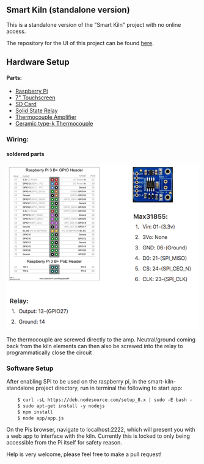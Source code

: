 ## Smart Kiln (standalone version)

This is a standalone version of the "Smart Kiln" project with no online access.

The repository for the UI of this project can be found <a href="https://github.com/ZachJMoore/smart-kiln-standalone-ui">here</a>.

## Hardware Setup

#### Parts:
- <a href="https://www.amazon.com/gp/product/B07BC6WH7V/ref=oh_aui_detailpage_o00_s00?ie=UTF8&psc=1">Raspberry Pi</a>
- <a href="https://www.amazon.com/gp/product/B0153R2A9I/ref=oh_aui_search_detailpage?ie=UTF8&psc=1">7" Touchscreen</a>
- <a href="https://www.amazon.com/gp/product/B06XWN9Q99/ref=oh_aui_detailpage_o00_s00?ie=UTF8&psc=1">SD Card</a>
- <a href="https://www.amazon.com/gp/product/B0753XW76H/ref=oh_aui_detailpage_o00_s01?ie=UTF8&psc=1">Solid State Relay</a>
- <a href="https://www.amazon.com/gp/product/B00SK8NDAI/ref=oh_aui_detailpage_o00_s01?ie=UTF8&psc=1">Thermocouple Amplifier</a>
- <a href="http://www.theceramicshop.com/product/10885/Type-K-Thermocouple-8B/">Ceramic type-k Thermocouple</a>

### Wiring:

#### soldered parts
![simple-wiring](https://github.com/ZachJMoore/smart-kiln-standalone/blob/master/simple-wiring.png?raw=true)

The thermocouple are screwed directly to the amp. Neutral/ground coming back from the kiln elements can then also be screwed into the relay to programmatically close the circuit

### Software Setup

After enabling SPI to be used on the raspberry pi, in the smart-kiln-standalone project directory, run in terminal the following to start app:

```
    $ curl -sL https://deb.nodesource.com/setup_8.x | sudo -E bash -
    $ sudo apt-get install -y nodejs
    $ npm install
    $ node app/app.js
```

On the Pis browser, navigate to localhost:2222, which will present you with a web app to interface with the kiln. Currently this is locked to only being accessible from the Pi itself for safety reason.

Help is very welcome, please feel free to make a pull request!